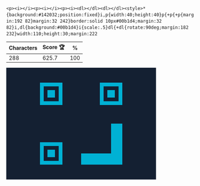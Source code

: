 `<p><i></i><p><i></i><p><i><dl></dl><dl></dl><style>*{background:#142032;position:fixed}i,p{width:40;height:40}p{+p{+p{margin:192 82}margin:32 242}border:solid 10px#00b1d4;margin:32 82}i,dl{background:#00b1d4}i{scale:.5}dl{+dl{rotate:90deg;margin:182 232}width:110;height:30;margin:222 `

| Characters | Score 🏆 | %   |
| ---------- | -------- | --- |
| 288        | 625.7    | 100 |

![](/2025/Sep2025/09/20250909.png)

